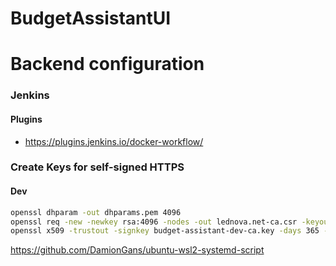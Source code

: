 # BudgetAssistantUI

# Backend configuration

### Jenkins

#### Plugins

- https://plugins.jenkins.io/docker-workflow/

### Create Keys for self-signed HTTPS

#### Dev

```bash
openssl dhparam -out dhparams.pem 4096
openssl req -new -newkey rsa:4096 -nodes -out lednova.net-ca.csr -keyout lednova.net-ca.key
openssl x509 -trustout -signkey budget-assistant-dev-ca.key -days 365 -req -in budget-assistant-dev-ca.csr -out budget-assistant-dev-ca.pem
```

https://github.com/DamionGans/ubuntu-wsl2-systemd-script